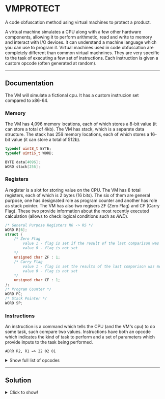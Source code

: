 # VMPROTECT
A code obfuscation method using virtual machines to protect a product. 

A virtual machine simulates a CPU along with a few other hardware components, allowing it to perform arithmetic, read and write to memory and interact with I/O devices. It can understand a machine language which you can use to program it. Virtual machines used in code obfuscation are completely different than common virtual machnines. They are very specific to the task of executing a few set of instructions. Each instruction is given a custom opcode (often generated at random).

***
## Documentation
The VM will simulate a fictional cpu. It has a custom instrucion set compared to x86-64.

### Memory
The VM has 4,096 memory locations, each of which stores a 8-bit value (it can store a total of 4kb). The VM has stack, which is a separate data structure. The stack has 256 memory locations, each of which stores a 16-bit value (it can store a total of 512b).

```c++
typedef uint8_t BYTE;
typedef uint16_t WORD;

BYTE data[4096];
WORD stack[256];
```

### Registers
A register is a slot for storing value on the CPU. The VM has 8 total registers, each of which is 2 bytes (16 bits). The six of them are general purpose, one has designated role as program counter and another has role as stack pointer. The VM has also two regisers ZF (Zero Flag) and CF (Carry Flag). These two provide information about the most recently executed calculation (allows to check logical conditions such as *AND*).

```c++
/* General Purpose Registers R0 -> R5 */
WORD R[6];
struct {
    /* Zero Flag 
        value 1 - flag is set if the result of the last comparison was zero
        value 0 - flag is not set
    */
    unsigned char ZF : 1;
    /* Carry Flag 
        value 1 - flag is set the results of the last comparison was moving
        value 0 - flag is not set
    */
    unsigned char CF : 1;
};
/* Program Counter */
WORD PC;
/* Stack Pointer */
WORD SP;
```

### Instructions
An instruction is a command which tells the CPU (and the VM's cpu) to do some task, such compare two values. Instructions have both an opcode which indicates the kind of task to perform and a set of parameters which provide inputs to the task being performed.

```assembly
ADRR R2, R1 => 22 02 01
```

<details>
  <summary>Show full list of opcodes</summary>

OPCODE | Mnemonic and params | Description
--- | --- | ---
00  | NOP | No operation |
01  | NOPV | No operation |
EC  | EC | End of code and end of the VM's cpu |
02  | MOV r<sub>dst</sub>, r<sub>src</sub> | Move from a register to a register|
03  |  MOVMB r<sub>dst</sub>, addr<sub>src</sub> | Move and extend byte from memory to a register|
04  |  MOVMW r<sub>dst</sub>, addr<sub>src</sub> | Move word from memory to a register |
05  |  MOVB r<sub>dst</sub>, byte | Move and extend byte to a register  |
06  |  MOVW r<sub>dst</sub>, word | Move word to a register |
07  |  MOVBM addr<sub>dst</sub>, r<sub>src</sub> | Move byte from a register to memory location |
08  |  MOVWM addr<sub>dst</sub>, r<sub>src</sub> | Move word from a register to memory location |
09  |  MOVMRB r<sub>dst</sub>, r<sub>src</sub> | Move and extend byte from memory to a register; get an address from a register |
0A  |  MOVMRW r<sub>dst</sub>, r<sub>src</sub> | Move word from memory to a register; get an address from a register |
11  |  JMP addr | Unconditional jump |
12  |  JZ addr | Jump if equal; it set up PC to the specified location if the ZF is set (1) |
13  |  JNZ addr | Jump if not equal; it set up PC to the specified location if the ZF is not set (0) |
14  |  JAE addr | Jump if above or equal; it set up PC to the specified location if the ZF is set (1) and the CF is not set (0) |
15  |  JBE addr | Jump if below or equal; it set up PC to the specified location if the ZF is set (1) and the CF is set (1) |
16  |  JB addr | Jump if below; it set up PC to the specified location if the ZF is not set (0) and the CF is set (1) |
17  |  JA addr | Jump if above; it set up PC to the specified location if the ZF is not set (0) and the CF is not set (0) |
21  |  ADVR r<sub>dst</sub>, word | Add value to a register |
22  |  ADRR r<sub>dst</sub>, r<sub>src</sub> | Add two registers |
23  |  ADRRL r<sub>dst</sub>, r<sub>src</sub> | Add two registers (the low byte) |
24  |  SUBVR r<sub>dst</sub>, word | Substract value from a register |
25  |  SUBRR r<sub>dst</sub>, r<sub>src</sub> | Substract two registers |
26  |  SUBRRL r<sub>dst</sub>, r<sub>src</sub> | Substract two registers (the low byte) |
27  |  xOR r<sub>dst</sub>, r<sub>src</sub> | Xor two registers |
28  |  xOR r<sub>dst</sub>, r<sub>src</sub> | Xor two registers (the low byte) |
31  |  CMP r<sub>dst</sub>, r<sub>src</sub> | Compare two registers |
32  |  CMPL r<sub>dst</sub>, r<sub>src</sub> | Compare two registers (the low byte) |
61  |  PUSH r<sub>src</sub> | Push value from a register to stack |
62  |  POP r<sub>dst</sub> | Pop value from stack to a register |
51  |  POC  | Print char without new line, the value must be at the top of the stack |
52  |  POCN  | Print char with new line, the value must be at the top of the stack |

</details>

***
## Solution

<details>
  <summary>Click to show!</summary>

  ```
  Answer: vmobfuscationisthebest
  ```
</details>